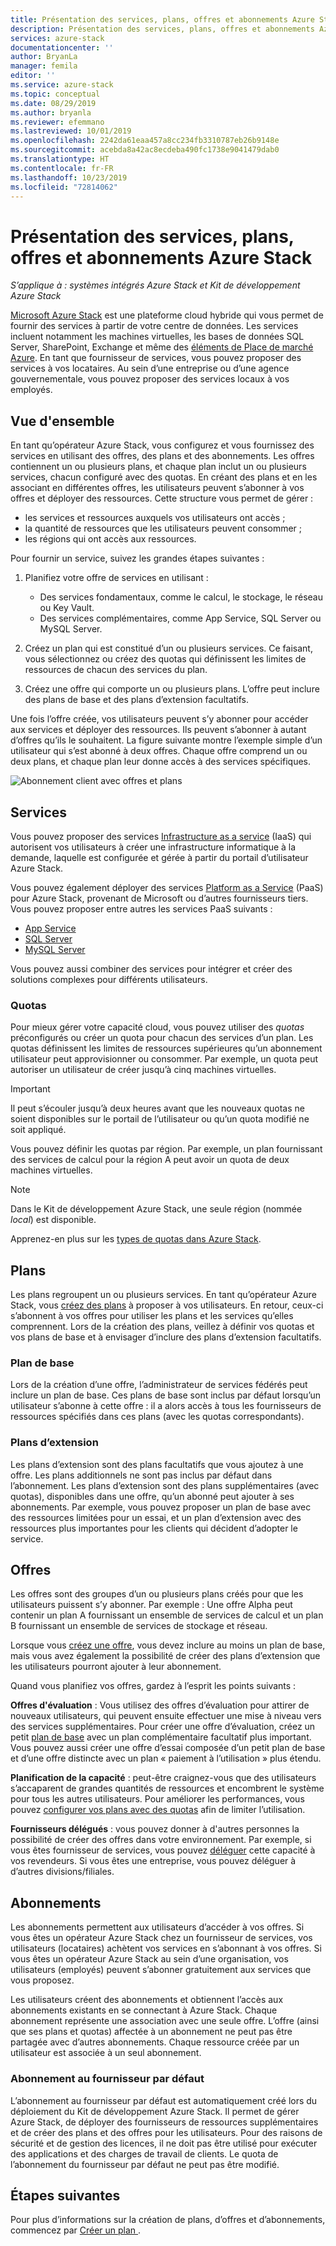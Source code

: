 ```yaml
---
title: Présentation des services, plans, offres et abonnements Azure Stack | Microsoft Docs
description: Présentation des services, plans, offres et abonnements Azure Stack.
services: azure-stack
documentationcenter: ''
author: BryanLa
manager: femila
editor: ''
ms.service: azure-stack
ms.topic: conceptual
ms.date: 08/29/2019
ms.author: bryanla
ms.reviewer: efemmano
ms.lastreviewed: 10/01/2019
ms.openlocfilehash: 2242da61eaa457a8cc234fb3310787eb26b9148e
ms.sourcegitcommit: acebda8a42ac8ecdeba490fc1738e9041479dab0
ms.translationtype: HT
ms.contentlocale: fr-FR
ms.lasthandoff: 10/23/2019
ms.locfileid: "72814062"
---
```

# <a name="azure-stack-services-plans-offers-subscriptions-overview"></a>Présentation des services, plans, offres et abonnements Azure Stack

*S’applique à : systèmes intégrés Azure Stack et Kit de développement Azure Stack*

[Microsoft Azure Stack](azure-stack-overview.md) est une plateforme cloud hybride qui vous permet de fournir des services à partir de votre centre de données. Les services incluent notamment les machines virtuelles, les bases de données SQL Server, SharePoint, Exchange et même des [éléments de Place de marché Azure](azure-stack-marketplace-azure-items.md). En tant que fournisseur de services, vous pouvez proposer des services à vos locataires. Au sein d’une entreprise ou d’une agence gouvernementale, vous pouvez proposer des services locaux à vos employés.

## <a name="overview"></a>Vue d'ensemble

En tant qu’opérateur Azure Stack, vous configurez et vous fournissez des services en utilisant des offres, des plans et des abonnements. Les offres contiennent un ou plusieurs plans, et chaque plan inclut un ou plusieurs services, chacun configuré avec des quotas. En créant des plans et en les associant en différentes offres, les utilisateurs peuvent s’abonner à vos offres et déployer des ressources. Cette structure vous permet de gérer :

- les services et ressources auxquels vos utilisateurs ont accès ;
- la quantité de ressources que les utilisateurs peuvent consommer ;
- les régions qui ont accès aux ressources.

Pour fournir un service, suivez les grandes étapes suivantes :

1. Planifiez votre offre de services en utilisant :

   - Des services fondamentaux, comme le calcul, le stockage, le réseau ou Key Vault.
   - Des services complémentaires, comme App Service, SQL Server ou MySQL Server.

2. Créez un plan qui est constitué d’un ou plusieurs services. Ce faisant, vous sélectionnez ou créez des quotas qui définissent les limites de ressources de chacun des services du plan.
3. Créez une offre qui comporte un ou plusieurs plans. L’offre peut inclure des plans de base et des plans d’extension facultatifs.

Une fois l’offre créée, vos utilisateurs peuvent s’y abonner pour accéder aux services et déployer des ressources. Ils peuvent s’abonner à autant d’offres qu’ils le souhaitent. La figure suivante montre l’exemple simple d’un utilisateur qui s’est abonné à deux offres. Chaque offre comprend un ou deux plans, et chaque plan leur donne accès à des services spécifiques.

![Abonnement client avec offres et plans](media/azure-stack-key-features/image4.png)

## <a name="services"></a>Services

Vous pouvez proposer des services [Infrastructure as a service](https://azure.microsoft.com/overview/what-is-iaas/) (IaaS) qui autorisent vos utilisateurs à créer une infrastructure informatique à la demande, laquelle est configurée et gérée à partir du portail d’utilisateur Azure Stack.

Vous pouvez également déployer des services [Platform as a Service](https://azure.microsoft.com/overview/what-is-paas/) (PaaS) pour Azure Stack, provenant de Microsoft ou d’autres fournisseurs tiers. Vous pouvez proposer entre autres les services PaaS suivants :

- [App Service](azure-stack-app-service-overview.md)
- [SQL Server](azure-stack-sql-resource-provider-deploy.md)
- [MySQL Server](azure-stack-mysql-resource-provider-deploy.md)

Vous pouvez aussi combiner des services pour intégrer et créer des solutions complexes pour différents utilisateurs.

### <a name="quotas"></a>Quotas

Pour mieux gérer votre capacité cloud, vous pouvez utiliser des *quotas* préconfigurés ou créer un quota pour chacun des services d’un plan. Les quotas définissent les limites de ressources supérieures qu’un abonnement utilisateur peut approvisionner ou consommer. Par exemple, un quota peut autoriser un utilisateur de créer jusqu’à cinq machines virtuelles.

> [!IMPORTANT]
> Il peut s’écouler jusqu’à deux heures avant que les nouveaux quotas ne soient disponibles sur le portail de l’utilisateur ou qu’un quota modifié ne soit appliqué.

Vous pouvez définir les quotas par région. Par exemple, un plan fournissant des services de calcul pour la région A peut avoir un quota de deux machines virtuelles.

>[!NOTE]
>Dans le Kit de développement Azure Stack, une seule région (nommée *local*) est disponible.

Apprenez-en plus sur les [types de quotas dans Azure Stack](azure-stack-quota-types.md).

## <a name="plans"></a>Plans

Les plans regroupent un ou plusieurs services. En tant qu’opérateur Azure Stack, vous [créez des plans](azure-stack-create-plan.md) à proposer à vos utilisateurs. En retour, ceux-ci s’abonnent à vos offres pour utiliser les plans et les services qu’elles comprennent. Lors de la création des plans, veillez à définir vos quotas et vos plans de base et à envisager d’inclure des plans d’extension facultatifs.

### <a name="base-plan"></a>Plan de base

Lors de la création d’une offre, l’administrateur de services fédérés peut inclure un plan de base. Ces plans de base sont inclus par défaut lorsqu’un utilisateur s’abonne à cette offre : il a alors accès à tous les fournisseurs de ressources spécifiés dans ces plans (avec les quotas correspondants).

### <a name="add-on-plans"></a>Plans d’extension

Les plans d’extension sont des plans facultatifs que vous ajoutez à une offre. Les plans additionnels ne sont pas inclus par défaut dans l’abonnement. Les plans d’extension sont des plans supplémentaires (avec quotas), disponibles dans une offre, qu’un abonné peut ajouter à ses abonnements. Par exemple, vous pouvez proposer un plan de base avec des ressources limitées pour un essai, et un plan d’extension avec des ressources plus importantes pour les clients qui décident d’adopter le service.

## <a name="offers"></a>Offres

Les offres sont des groupes d’un ou plusieurs plans créés pour que les utilisateurs puissent s’y abonner. Par exemple :  Une offre Alpha peut contenir un plan A fournissant un ensemble de services de calcul et un plan B fournissant un ensemble de services de stockage et réseau.

Lorsque vous [créez une offre](azure-stack-create-offer.md), vous devez inclure au moins un plan de base, mais vous avez également la possibilité de créer des plans d’extension que les utilisateurs pourront ajouter à leur abonnement.

Quand vous planifiez vos offres, gardez à l’esprit les points suivants :

**Offres d'évaluation** : Vous utilisez des offres d’évaluation pour attirer de nouveaux utilisateurs, qui peuvent ensuite effectuer une mise à niveau vers des services supplémentaires. Pour créer une offre d’évaluation, créez un petit [plan de base](service-plan-offer-subscription-overview.md#base-plan) avec un plan complémentaire facultatif plus important. Vous pouvez aussi créer une offre d’essai composée d’un petit plan de base et d’une offre distincte avec un plan « paiement à l’utilisation » plus étendu.

**Planification de la capacité** : peut-être craignez-vous que des utilisateurs s’accaparent de grandes quantités de ressources et encombrent le système pour tous les autres utilisateurs. Pour améliorer les performances, vous pouvez [configurer vos plans avec des quotas](service-plan-offer-subscription-overview.md#plans) afin de limiter l’utilisation.

**Fournisseurs délégués** : vous pouvez donner à d'autres personnes la possibilité de créer des offres dans votre environnement. Par exemple, si vous êtes fournisseur de services, vous pouvez [déléguer](azure-stack-delegated-provider.md) cette capacité à vos revendeurs. Si vous êtes une entreprise, vous pouvez déléguer à d’autres divisions/filiales.

## <a name="subscriptions"></a>Abonnements

Les abonnements permettent aux utilisateurs d’accéder à vos offres. Si vous êtes un opérateur Azure Stack chez un fournisseur de services, vos utilisateurs (locataires) achètent vos services en s’abonnant à vos offres. Si vous êtes un opérateur Azure Stack au sein d’une organisation, vos utilisateurs (employés) peuvent s’abonner gratuitement aux services que vous proposez.

Les utilisateurs créent des abonnements et obtiennent l’accès aux abonnements existants en se connectant à Azure Stack. Chaque abonnement représente une association avec une seule offre. L’offre (ainsi que ses plans et quotas) affectée à un abonnement ne peut pas être partagée avec d’autres abonnements. Chaque ressource créée par un utilisateur est associée à un seul abonnement.

### <a name="default-provider-subscription"></a>Abonnement au fournisseur par défaut

L’abonnement au fournisseur par défaut est automatiquement créé lors du déploiement du Kit de développement Azure Stack. Il permet de gérer Azure Stack, de déployer des fournisseurs de ressources supplémentaires et de créer des plans et des offres pour les utilisateurs. Pour des raisons de sécurité et de gestion des licences, il ne doit pas être utilisé pour exécuter des applications et des charges de travail de clients. Le quota de l’abonnement du fournisseur par défaut ne peut pas être modifié.

## <a name="next-steps"></a>Étapes suivantes

Pour plus d’informations sur la création de plans, d’offres et d’abonnements, commencez par [Créer un plan ](azure-stack-create-plan.md).
